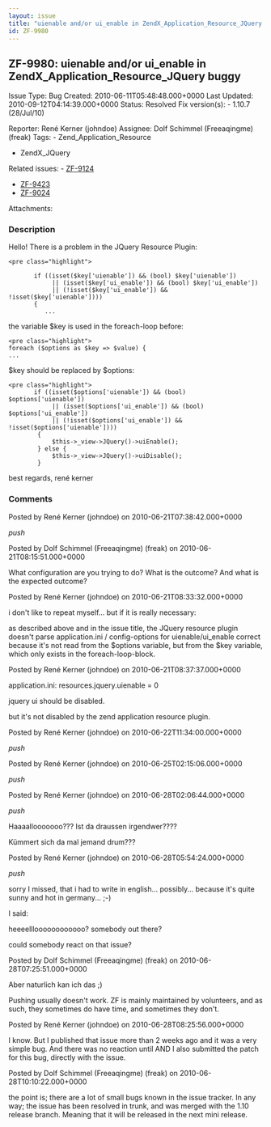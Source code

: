 ```yaml
---
layout: issue
title: "uienable and/or ui_enable in ZendX_Application_Resource_JQuery buggy"
id: ZF-9980
---
```


ZF-9980: uienable and/or ui\_enable in ZendX\_Application\_Resource\_JQuery buggy
---------------------------------------------------------------------------------

 Issue Type: Bug Created: 2010-06-11T05:48:48.000+0000 Last Updated: 2010-09-12T04:14:39.000+0000 Status: Resolved Fix version(s): - 1.10.7 (28/Jul/10)
 
 Reporter:  René Kerner (johndoe)  Assignee:  Dolf Schimmel (Freeaqingme) (freak)  Tags: - Zend\_Application\_Resource
- ZendX\_JQuery
 
 Related issues: - [ZF-9124](/issues/browse/ZF-9124)
- [ZF-9423](/issues/browse/ZF-9423)
- [ZF-9024](/issues/browse/ZF-9024)
 
 Attachments: 
### Description

Hello! There is a problem in the JQuery Resource Plugin:

 
    <pre class="highlight">
    
           if ((isset($key['uienable']) && (bool) $key['uienable'])
                || (isset($key['ui_enable']) && (bool) $key['ui_enable'])
                || (!isset($key['ui_enable']) && !isset($key['uienable'])))
           {
              ...
    


the variable $key is used in the foreach-loop before:

 
    <pre class="highlight">
    foreach ($options as $key => $value) {
    ...


$key should be replaced by $options:

 
    <pre class="highlight">
           if ((isset($options['uienable']) && (bool) $options['uienable'])
                || (isset($options['ui_enable']) && (bool) $options['ui_enable'])
                || (!isset($options['ui_enable']) && !isset($options['uienable'])))
            {
                $this->_view->JQuery()->uiEnable();
            } else {
                $this->_view->JQuery()->uiDisable();
            }


best regards, rené kerner

 

 

### Comments

Posted by René Kerner (johndoe) on 2010-06-21T07:38:42.000+0000

_push_

 

 

Posted by Dolf Schimmel (Freeaqingme) (freak) on 2010-06-21T08:15:51.000+0000

What configuration are you trying to do? What is the outcome? And what is the expected outcome?

 

 

Posted by René Kerner (johndoe) on 2010-06-21T08:33:32.000+0000

i don't like to repeat myself... but if it is really necessary:

as described above and in the issue title, the JQuery resource plugin doesn't parse application.ini / config-options for uienable/ui\_enable correct because it's not read from the $options variable, but from the $key variable, which only exists in the foreach-loop-block.

 

 

Posted by René Kerner (johndoe) on 2010-06-21T08:37:37.000+0000

application.ini: resources.jquery.uienable = 0

jquery ui should be disabled.

but it's not disabled by the zend application resource plugin.

 

 

Posted by René Kerner (johndoe) on 2010-06-22T11:34:00.000+0000

_push_

 

 

Posted by René Kerner (johndoe) on 2010-06-25T02:15:06.000+0000

_push_

 

 

Posted by René Kerner (johndoe) on 2010-06-28T02:06:44.000+0000

_push_

Haaaallooooooo??? Ist da draussen irgendwer????

Kümmert sich da mal jemand drum???

 

 

Posted by René Kerner (johndoe) on 2010-06-28T05:54:24.000+0000

_push_

sorry I missed, that i had to write in english... possibly... because it's quite sunny and hot in germany... ;-)

I said:

heeeellloooooooooooo? somebody out there?

could somebody react on that issue?

 

 

Posted by Dolf Schimmel (Freeaqingme) (freak) on 2010-06-28T07:25:51.000+0000

Aber naturlich kan ich das ;)

Pushing usually doesn't work. ZF is mainly maintained by volunteers, and as such, they sometimes do have time, and sometimes they don't.

 

 

Posted by René Kerner (johndoe) on 2010-06-28T08:25:56.000+0000

I know. But I published that issue more than 2 weeks ago and it was a very simple bug. And there was no reaction until AND I also submitted the patch for this bug, directly with the issue.

 

 

Posted by Dolf Schimmel (Freeaqingme) (freak) on 2010-06-28T10:10:22.000+0000

the point is; there are a lot of small bugs known in the issue tracker. In any way; the issue has been resolved in trunk, and was merged with the 1.10 release branch. Meaning that it will be released in the next mini release.

 

 
